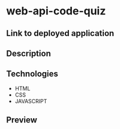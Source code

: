# web-api-code-quiz

## **Link to deployed application**


## **Description**  


## **Technologies**
- HTML
- CSS
- JAVASCRIPT

## **Preview**